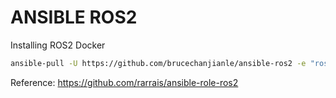 # ANSIBLE ROS2

Installing ROS2
Docker
```bash
ansible-pull -U https://github.com/brucechanjianle/ansible-ros2 -e "ros2_distribution=foxy" -K
```

Reference: https://github.com/rarrais/ansible-role-ros2
